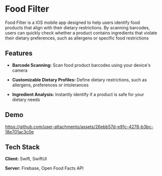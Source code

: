 # Food Filter

Food Filter is a IOS mobile app designed to help users identify food products that align with their dietary restrictions. By scanning barcodes, users can quickly check whether a product contains ingredients that violate their dietary preferences, such as allergens or specific food restrictions

## Features
- **Barcode Scanning:** Scan food product barcodes using your device's camera

- **Customizable Dietary Profiles:** Define dietary restrictions, such as allergens, preferences or intolerances

- **Ingredient Analysis:** Instantly identify if a product is safe for your dietary needs

  
 ## Demo
https://github.com/user-attachments/assets/26ebb57d-e91c-4278-b3bc-18e701ac3c0e



## Tech Stack
**Client:** Swift, SwiftUI

**Server:** Firebase, Open Food Facts API

